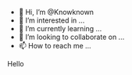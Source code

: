 - 👋 Hi, I’m @Knowknown
- 👀 I’m interested in ...
- 🌱 I’m currently learning ...
- 💞️ I’m looking to collaborate on ...
- 📫 How to reach me ...

<!---
Knowknown/Knowknown is a ✨ special ✨ repository because its `README.md` (this file) appears on your GitHub profile.
You can click the Preview link to take a look at your changes.
--->
Hello 
